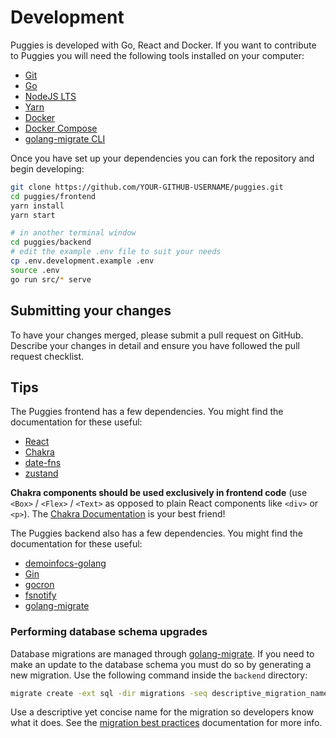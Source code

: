 # Development

Puggies is developed with Go, React and Docker. If you want to contribute to Puggies you
will need the following tools installed on your computer:

* [Git](https://git-scm.com/)
* [Go](https://go.dev/)
* [NodeJS LTS](https://nodejs.org/en/)
* [Yarn](https://classic.yarnpkg.com/lang/en/)
* [Docker](https://www.docker.com/)
* [Docker Compose](https://docs.docker.com/compose/install/)
* [golang-migrate CLI](https://github.com/golang-migrate/migrate/tree/master/cmd/migrate)

Once you have set up your dependencies you can fork the repository and begin developing:
```bash
git clone https://github.com/YOUR-GITHUB-USERNAME/puggies.git
cd puggies/frontend
yarn install
yarn start

# in another terminal window
cd puggies/backend
# edit the example .env file to suit your needs
cp .env.development.example .env
source .env
go run src/* serve
```

## Submitting your changes
To have your changes merged, please submit a pull request on GitHub. Describe your
changes in detail and ensure you have followed the pull request checklist.

## Tips
The Puggies frontend has a few dependencies. You might find the documentation for
these useful:

* [React](https://reactjs.org/)
* [Chakra](https://chakra-ui.com/docs/getting-started)
* [date-fns](https://date-fns.org/)
* [zustand](https://github.com/pmndrs/zustand)

**Chakra components should be used exclusively in frontend code** (use `<Box>` / `<Flex>`
/ `<Text>` as opposed to plain React components like `<div>` or `<p>`). The [Chakra
Documentation](https://chakra-ui.com/docs/getting-started) is your best friend!

The Puggies backend also has a few dependencies. You might find the documentation for
these useful:

* [demoinfocs-golang](https://pkg.go.dev/github.com/markus-wa/demoinfocs-golang/v2#section-readme)
* [Gin](https://github.com/gin-gonic/gin)
* [gocron](https://github.com/go-co-op/gocron)
* [fsnotify](https://github.com/fsnotify/fsnotify)
* [golang-migrate](https://github.com/golang-migrate/migrate)

### Performing database schema upgrades
Database migrations are managed through
[golang-migrate](https://github.com/golang-migrate/migrate). If you need to make an
update to the database schema you must do so by generating a new migration. Use the
following command inside the `backend` directory:
```bash
migrate create -ext sql -dir migrations -seq descriptive_migration_name_here
```

Use a descriptive yet concise name for the migration so developers know what it does. See the
[migration best practices](https://github.com/golang-migrate/migrate/blob/master/MIGRATIONS.md) documentation for more info.
